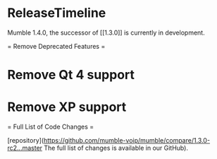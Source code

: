 # ReleaseTimeline

Mumble 1.4.0, the successor of [[1.3.0]] is currently in development.

= Remove Deprecated Features =

# Remove Qt 4 support
# Remove XP support

= Full List of Code Changes =

 [repository](https://github.com/mumble-voip/mumble/compare/1.3.0-rc2...master The full list of changes is available in our GitHub).


